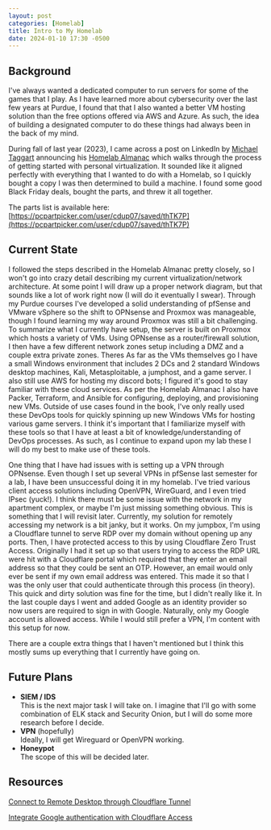 ```yaml
---
layout: post
categories: [Homelab]
title: Intro to My Homelab
date: 2024-01-10 17:30 -0500
---
```


## Background

I've always wanted a dedicated computer to run servers for some of the games that I play. As I have learned more about cybersecurity over the last few years at Purdue, I found that that I also wanted a better VM hosting solution than the free options offered via AWS and Azure. As such, the idea of building a designated computer to do these things had always been in the back of my mind.

During fall of last year (2023), I came across a post on LinkedIn by [Michael Taggart](https://www.linkedin.com/in/mttaggart/) announcing his [Homelab Almanac](https://taggartinstitute.org/p/the-homelab-almanac) which walks through the process of getting started with personal virtualization. It sounded like it aligned perfectly with everything that I wanted to do with a Homelab, so I quickly bought a copy I was then determined to build a machine. I found some good Black Friday deals, bought the parts, and threw it all together.  

The parts list is available here:  
[https://pcpartpicker.com/user/cdup07/saved/thTK7P](https://pcpartpicker.com/user/cdup07/saved/thTK7P)

## Current State

I followed the steps described in the Homelab Almanac pretty closely, so I won't go into crazy detail describing my current virtualization/network architecture. At some point I will draw up a proper network diagram, but that sounds like a lot of work right now (I will do it eventually I swear). Through my Purdue courses I've developed a solid understanding of pfSense and VMware vSphere so the shift to OPNsense and Proxmox was manageable, though I found learning my way around Proxmox was still a bit challenging. To summarize what I currently have setup, the server is built on Proxmox which hosts a variety of VMs. Using OPNsense as a router/firewall solution, I then have a few different network zones setup including a DMZ and a couple extra private zones. Theres As far as the VMs themselves go I have a small Windows environment that includes 2 DCs and 2 standard Windows desktop machines, Kali, Metasploitable, a jumphost, and a game server. I also still use AWS for hosting my discord bots; I figured it's good to stay familiar with these cloud services. As per the Homelab Almanac I also have Packer, Terraform, and Ansible for configuring, deploying, and provisioning new VMs. Outside of use cases found in the book, I've only really used these DevOps tools for quickly spinning up new Windows VMs for hosting various game servers. I think it's important that I familiarize myself with these tools so that I have at least a bit of knowledge/understanding of DevOps processes. As such, as I continue to expand upon my lab these I will do my best to make use of these tools. 


One thing that I have had issues with is setting up a VPN through OPNsense. Even though I set up several VPNs in pfSense last semester for a lab, I have been unsuccessful doing it in my homelab. I've tried various client access solutions including OpenVPN, WireGuard, and I even tried IPsec (yuck!). I think there must be some issue with the network in my apartment complex, or maybe I'm just missing something obvious. This is something that I will revisit later. Currently, my solution for remotely accessing my network is a bit janky, but it works. On my jumpbox, I'm using a Cloudflare tunnel to serve RDP over my domain without opening up any ports. Then, I have protected access to this by using Cloudflare Zero Trust Access. Originally I had it set up so that users trying to access the RDP URL were hit with a Cloudflare portal which required that they enter an email address so that they could be sent an OTP. However, an email would only ever be sent if my own email address was entered. This made it so that I was the only user that could authenticate through this process (in theory). This quick and dirty solution was fine for the time, but I didn't really like it. In the last couple days I went and added Google as an identity provider so now users are required to sign in with Google. Naturally, only my Google account is allowed access. While I would still prefer a VPN, I'm content with this setup for now.


There are a couple extra things that I haven't mentioned but I think this mostly sums up everything that I currently have going on.


## Future Plans

- **SIEM / IDS**  
    This is the next major task I will take on. I imagine that I'll go with some combination of ELK stack and Security Onion, but I will do some more research before I decide. 
- **VPN** (hopefully)  
    Ideally, I will get Wireguard or OpenVPN working. 
- **Honeypot**  
    The scope of this will be decided later.

## Resources

[Connect to Remote Desktop through Cloudflare Tunnel](https://developers.cloudflare.com/cloudflare-one/connections/connect-networks/use-cases/rdp/)

[Integrate Google authentication with Cloudflare Access](https://developers.cloudflare.com/cloudflare-one/identity/idp-integration/google/)